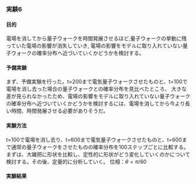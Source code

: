 ### 実験6
#### 目的
電場を消してから量子ウォークを時間発展させるほど,量子ウォークの挙動に残っていた電場の影響が消失していき,
電場の影響をモデルに取り入れていない量子ウォークの確率分布へ近づいていくかどうかを検討する。

#### 予備実験
まず、予備実験を行った。t=200まで電気量子ウォークさせたものと、t=100で電場を消し去った場合の量子ウォークとの確率分布を見比べたところ、
大きな差が見られなかったため、電場の影響をモデルに取り入れていない量子ウォークの確率分布へ近づいていくかどうかを検討するには、電場を消してから今より長い時間、時間発展させる必要がありそうだ。

#### 実験方法
t=100で電場を消し去り、t=600まで電気量子ウォークさせたものと、t=600まで通常の量子ウォークをさせたものの確率分布を100ステップごとに比較する。まずは、大雑把に形状を比較し、定性的に形状がどう変化していくのかについて検討する。その後、定量的に分析していく。
位相：$\theta = \pi/60$


#### 実験結果
